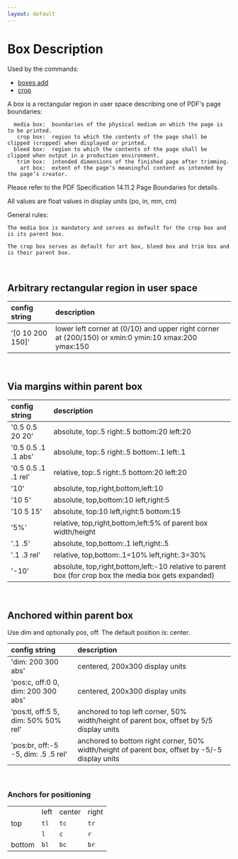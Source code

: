 ```yaml
---
layout: default
---
```


# Box Description

Used by the commands:

* [boxes add](../boxes/boxes_add.md)
* [crop](../core/crop.md)

A box is a rectangular region in user space describing one of PDF's page boundaries:

      media box:  boundaries of the physical medium on which the page is to be printed.
       crop box:  region to which the contents of the page shall be clipped (cropped) when displayed or printed.
      bleed box:  region to which the contents of the page shall be clipped when output in a production environment.
       trim box:  intended dimensions of the finished page after trimming.
        art box:  extent of the page’s meaningful content as intended by the page’s creator.

   Please refer to the PDF Specification 14.11.2 Page Boundaries for details.

   All values are float values in display units (po, in, mm, cm)

General rules:

    The media box is mandatory and serves as default for the crop box and is its parent box.

    The crop box serves as default for art box, bleed box and trim box and is their parent box.

<br>

## Arbitrary rectangular region in user space

| config string | description
|:-----------|:-----------
|'[0 10 200 150]'  | lower left corner at (0/10) and upper right corner at (200/150) or xmin:0 ymin:10 xmax:200 ymax:150

<br>

## Via margins within parent box

| config string | description
|:-----------|:-----------
|'0.5 0.5 20 20'     | absolute, top:.5 right:.5 bottom:20 left:20
|'0.5 0.5 .1 .1 abs' | absolute, top:.5 right:.5 bottom:.1 left:.1
|'0.5 0.5 .1 .1 rel' | relative, top:.5 right:.5 bottom:20 left:20
|'10'   |              absolute, top,right,bottom,left:10
|'10 5'  |             absolute, top,bottom:10  left,right:5
|'10 5 15'  |            absolute, top:10 left,right:5 bottom:15
| '5%'  |                 relative, top,right,bottom,left:5% of parent box width/height
| '.1 .5'  |              absolute, top,bottom:.1  left,right:.5
| '.1 .3 rel'  |         relative, top,bottom:.1=10%  left,right:.3=30%
|'-10' |                absolute, top,right,bottom,left:-10 relative to parent box (for crop box the media box gets expanded)

<br>

## Anchored within parent box

Use dim and optionally pos, off. The default position is: center.

| config string | description
|:-----------|:-----------
| 'dim: 200 300 abs' | centered, 200x300 display units
|'pos:c, off:0 0, dim: 200 300 abs' |  centered, 200x300 display units
|'pos:tl, off:5 5, dim: 50% 50% rel' | anchored to top left corner, 50% width/height of parent box, offset by 5/5 display units
|'pos:br, off:-5 -5, dim: .5 .5 rel' | anchored to bottom right corner, 50% width/height of parent box, offset by -5/-5 display units

<br>

### Anchors for positioning

|||||
|-|-|-|-|
|       | left | center |right
|top    | `tl` | `tc`   | `tr`
|       | `l`  | `c`    |  `r`
|bottom | `bl` | `bc`   | `br`